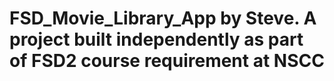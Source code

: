 # FSD_Movie_Library_App by Steve. A project built independently as part of FSD2 course requirement at NSCC

